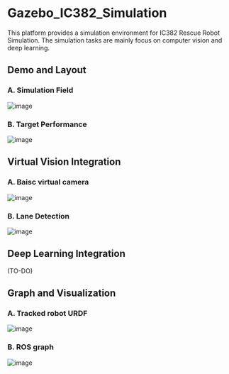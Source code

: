 # Gazebo_IC382_Simulation
This platform provides a simulation environment for IC382 Rescue Robot Simulation. The simulation tasks are mainly focus on computer vision and deep learning.


**Demo and Layout**
---------------------------
### A. Simulation Field
![image](https://github.com/vincent51689453/Gazebo_IC382_Simulation/blob/master/git_image/demo_layout.png)

### B. Target Performance
![image](https://github.com/vincent51689453/Gazebo_IC382_Simulation/blob/master/git_image/demo_gazebo_sim.gif)

**Virtual Vision Integration**
---------------------------
### A. Baisc virtual camera 
![image](https://github.com/vincent51689453/Gazebo_IC382_Simulation/blob/master/git_image/opencv_camera.png)

### B. Lane Detection
![image](https://github.com/vincent51689453/Gazebo_IC382_Simulation/blob/master/git_image/cv2_lane_detetor.png)



**Deep Learning Integration**
---------------------------
(TO-DO)


**Graph and Visualization**
---------------------------
### A. Tracked robot URDF
![image](https://github.com/vincent51689453/Gazebo_IC382_Simulation/blob/master/git_image/robot_urdf.png)

### B. ROS graph
![image](https://github.com/vincent51689453/Gazebo_IC382_Simulation/blob/master/git_image/rqt_graph.png)

